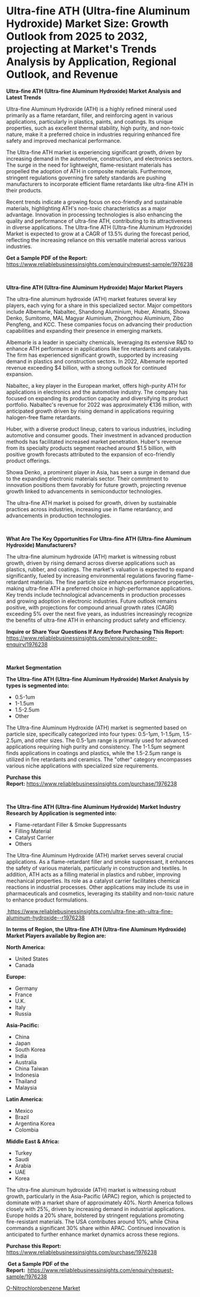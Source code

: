 <p><h1>Ultra-fine ATH (Ultra-fine Aluminum Hydroxide) Market Size: Growth Outlook from 2025 to 2032, projecting at Market's Trends Analysis by Application, Regional Outlook, and Revenue</h1></p><p><strong>Ultra-fine ATH (Ultra-fine Aluminum Hydroxide) Market Analysis and Latest Trends</strong></p>
<p><p>Ultra-fine Aluminum Hydroxide (ATH) is a highly refined mineral used primarily as a flame retardant, filler, and reinforcing agent in various applications, particularly in plastics, paints, and coatings. Its unique properties, such as excellent thermal stability, high purity, and non-toxic nature, make it a preferred choice in industries requiring enhanced fire safety and improved mechanical performance.</p><p>The Ultra-fine ATH market is experiencing significant growth, driven by increasing demand in the automotive, construction, and electronics sectors. The surge in the need for lightweight, flame-resistant materials has propelled the adoption of ATH in composite materials. Furthermore, stringent regulations governing fire safety standards are pushing manufacturers to incorporate efficient flame retardants like ultra-fine ATH in their products.</p><p>Recent trends indicate a growing focus on eco-friendly and sustainable materials, highlighting ATH's non-toxic characteristics as a major advantage. Innovation in processing technologies is also enhancing the quality and performance of ultra-fine ATH, contributing to its attractiveness in diverse applications. The Ultra-fine ATH (Ultra-fine Aluminum Hydroxide) Market is expected to grow at a CAGR of 13.5% during the forecast period, reflecting the increasing reliance on this versatile material across various industries.</p></p>
<p><strong>Get a Sample PDF of the Report:&nbsp;</strong> <a href="https://www.reliablebusinessinsights.com/enquiry/request-sample/1976238?utm_campaign=2296&utm_medium=2&utm_source=Github&utm_content=ia&utm_term=03042025&utm_id=ultra-fine-ath-ultra-fine-aluminum-hydroxide">https://www.reliablebusinessinsights.com/enquiry/request-sample/1976238</a></p>
<p>&nbsp;</p>
<p><strong>Ultra-fine ATH (Ultra-fine Aluminum Hydroxide) Major Market Players</strong></p>
<p><p>The ultra-fine aluminum hydroxide (ATH) market features several key players, each vying for a share in this specialized sector. Major competitors include Albemarle, Nabaltec, Shandong Aluminium, Huber, Almatis, Showa Denko, Sumitomo, MAL Magyar Aluminium, Zhongzhou Aluminium, Zibo Pengfeng, and KCC. These companies focus on advancing their production capabilities and expanding their presence in emerging markets.</p><p>Albemarle is a leader in specialty chemicals, leveraging its extensive R&D to enhance ATH performance in applications like fire retardants and catalysts. The firm has experienced significant growth, supported by increasing demand in plastics and construction sectors. In 2022, Albemarle reported revenue exceeding $4 billion, with a strong outlook for continued expansion.</p><p>Nabaltec, a key player in the European market, offers high-purity ATH for applications in electronics and the automotive industry. The company has focused on expanding its production capacity and diversifying its product portfolio. Nabaltec's revenue for 2022 was approximately €136 million, with anticipated growth driven by rising demand in applications requiring halogen-free flame retardants.</p><p>Huber, with a diverse product lineup, caters to various industries, including automotive and consumer goods. Their investment in advanced production methods has facilitated increased market penetration. Huber's revenue from its specialty products segment reached around $1.5 billion, with positive growth forecasts attributed to the expansion of eco-friendly product offerings.</p><p>Showa Denko, a prominent player in Asia, has seen a surge in demand due to the expanding electronic materials sector. Their commitment to innovation positions them favorably for future growth, projecting revenue growth linked to advancements in semiconductor technologies.</p><p>The ultra-fine ATH market is poised for growth, driven by sustainable practices across industries, increasing use in flame retardancy, and advancements in production technologies.</p></p>
<p>&nbsp;</p>
<p><strong>What Are The Key Opportunities For Ultra-fine ATH (Ultra-fine Aluminum Hydroxide) Manufacturers?</strong></p>
<p><p>The ultra-fine aluminum hydroxide (ATH) market is witnessing robust growth, driven by rising demand across diverse applications such as plastics, rubber, and coatings. The market's valuation is expected to expand significantly, fueled by increasing environmental regulations favoring flame-retardant materials. The fine particle size enhances performance properties, making ultra-fine ATH a preferred choice in high-performance applications. Key trends include technological advancements in production processes and growing adoption in electronic industries. Future outlook remains positive, with projections for compound annual growth rates (CAGR) exceeding 5% over the next five years, as industries increasingly recognize the benefits of ultra-fine ATH in enhancing product safety and efficiency.</p></p>
<p><strong>Inquire or Share Your Questions If Any Before Purchasing This Report:</strong> <a href="https://www.reliablebusinessinsights.com/enquiry/pre-order-enquiry/1976238?utm_campaign=2296&utm_medium=2&utm_source=Github&utm_content=ia&utm_term=03042025&utm_id=ultra-fine-ath-ultra-fine-aluminum-hydroxide">https://www.reliablebusinessinsights.com/enquiry/pre-order-enquiry/1976238</a></p>
<p>&nbsp;</p>
<p><strong>Market Segmentation</strong></p>
<p><strong>The Ultra-fine ATH (Ultra-fine Aluminum Hydroxide) Market Analysis by types is segmented into:</strong></p>
<p><ul><li>0.5-1um</li><li>1-1.5um</li><li>1.5-2.5um</li><li>Other</li></ul></p>
<p><p>The Ultra-fine Aluminum Hydroxide (ATH) market is segmented based on particle size, specifically categorized into four types: 0.5-1µm, 1-1.5µm, 1.5-2.5µm, and other sizes. The 0.5-1µm range is primarily used for advanced applications requiring high purity and consistency. The 1-1.5µm segment finds applications in coatings and plastics, while the 1.5-2.5µm range is utilized in fire retardants and ceramics. The "other" category encompasses various niche applications with specialized size requirements.</p></p>
<p><strong>Purchase this Report:&nbsp;</strong><a href="https://www.reliablebusinessinsights.com/purchase/1976238?utm_campaign=2296&utm_medium=2&utm_source=Github&utm_content=ia&utm_term=03042025&utm_id=ultra-fine-ath-ultra-fine-aluminum-hydroxide">https://www.reliablebusinessinsights.com/purchase/1976238</a></p>
<p>&nbsp;</p>
<p><strong>The Ultra-fine ATH (Ultra-fine Aluminum Hydroxide) Market Industry Research by Application is segmented into:</strong></p>
<p><ul><li>Flame-retardant Filler & Smoke Suppressants</li><li>Filling Material</li><li>Catalyst Carrier</li><li>Others</li></ul></p>
<p><p>The Ultra-fine Aluminum Hydroxide (ATH) market serves several crucial applications. As a flame-retardant filler and smoke suppressant, it enhances the safety of various materials, particularly in construction and textiles. In addition, ATH acts as a filling material in plastics and rubber, improving mechanical properties. Its role as a catalyst carrier facilitates chemical reactions in industrial processes. Other applications may include its use in pharmaceuticals and cosmetics, leveraging its stability and non-toxic nature to enhance product formulations.</p></p>
<p><a href="https://www.reliablebusinessinsights.com/ultra-fine-ath-ultra-fine-aluminum-hydroxide--r1976238?utm_campaign=2296&utm_medium=2&utm_source=Github&utm_content=ia&utm_term=03042025&utm_id=ultra-fine-ath-ultra-fine-aluminum-hydroxide">&nbsp;https://www.reliablebusinessinsights.com/ultra-fine-ath-ultra-fine-aluminum-hydroxide--r1976238</a></p>
<p><strong>In terms of Region, the Ultra-fine ATH (Ultra-fine Aluminum Hydroxide) Market Players available by Region are:</strong></p>
<p>
    <p> <strong> North America: </strong>
        <ul>
            <li>United States</li>
            <li>Canada</li>
        </ul>
        </p> 
    <p> <strong> Europe: </strong>
        <ul>
            <li>Germany</li>
            <li>France</li>
            <li>U.K.</li>
            <li>Italy</li>
            <li>Russia</li>
        </ul>
        </p> 
    <p> <strong> Asia-Pacific: </strong>
        <ul>
            <li>China</li>
            <li>Japan</li>
            <li>South Korea</li>
            <li>India</li>
            <li>Australia</li>
            <li>China Taiwan</li>
            <li>Indonesia</li>
            <li>Thailand</li>
            <li>Malaysia</li>
        </ul>
        </p> 
    <p> <strong> Latin America: </strong>
        <ul>
            <li>Mexico</li>
            <li>Brazil</li>
            <li>Argentina Korea</li>
            <li>Colombia</li>
        </ul>
        </p> 
    <p> <strong> Middle East & Africa: </strong>
        <ul>
            <li>Turkey</li>
            <li>Saudi</li>
            <li>Arabia</li>
            <li>UAE</li>
            <li>Korea</li>
        </ul>
    </p>
    </p>
<p><p>The ultra-fine aluminum hydroxide (ATH) market is witnessing robust growth, particularly in the Asia-Pacific (APAC) region, which is projected to dominate with a market share of approximately 40%. North America follows closely with 25%, driven by increasing demand in industrial applications. Europe holds a 20% share, bolstered by stringent regulations promoting fire-resistant materials. The USA contributes around 10%, while China commands a significant 30% share within APAC. Continued innovation is anticipated to further enhance market dynamics across these regions.</p></p>
<p><strong>Purchase this Report: </strong><a href="https://www.reliablebusinessinsights.com/purchase/1976238?utm_campaign=2296&utm_medium=2&utm_source=Github&utm_content=ia&utm_term=03042025&utm_id=ultra-fine-ath-ultra-fine-aluminum-hydroxide">https://www.reliablebusinessinsights.com/purchase/1976238</a></p>
<p>&nbsp;<strong>Get a Sample PDF of the Report:&nbsp;&nbsp;</strong><a href="https://www.reliablebusinessinsights.com/enquiry/request-sample/1976238?utm_campaign=2296&utm_medium=2&utm_source=Github&utm_content=ia&utm_term=03042025&utm_id=ultra-fine-ath-ultra-fine-aluminum-hydroxide">https://www.reliablebusinessinsights.com/enquiry/request-sample/1976238</a></p>
<p><strong></strong></p>
<p><p><a href="https://github.com/tambraunrue691969/Market-Research-Report-List-1/blob/main/o-nitrochlorobenzene-market.md?utm_campaign=2296&utm_medium=2&utm_source=Github&utm_content=ia&utm_term=03042025&utm_id=ultra-fine-ath-ultra-fine-aluminum-hydroxide">O-Nitrochlorobenzene Market</a></p></p>